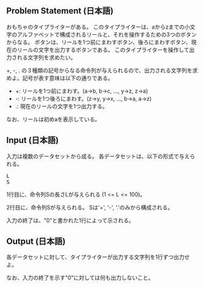 Problem Statement (日本語)
--
おもちゃのタイプライターがある。
このタイプライターは、aからzまでの小文字のアルファベットで構成されるリールと、それを操作するための3つのボタンからなる。
ボタンは、リールを1つ前にまわすボタン、後ろにまわすボタン、現在のリールの文字を出力するボタンである。
このタイプライターを操作して出力される文字列を求めたい。

+, -, . の３種類の記号からなる命令列が与えられるので、出力される文字列を求めよ。記号が表す意味は以下の通りである。
* +: リールを1つ前にまわす。(a->b, b->c, ..., y->z, z->a)
* -: リールを1つ後ろにまわす。(z->y, y->x, ..., b->a, a->z)
* .: 現在のリールの文字を1つ出力する。

なお、リールは初めaを表示している。

Input (日本語)
--
入力は複数のデータセットから成る。
各データセットは、以下の形式で与えられる。

<pre>
L
S
</pre>

1行目に、命令列Sの長さLが与えられる (1 <= L <= 100)。

2行目に、命令列Sが与えられる。
Sは'+', '-', '.'のみから構成される。

入力の終了は、"0"と書かれた1行によって示される。

Output (日本語)
--
各データセットに対して、タイプライターが出力する文字列を1行ずつ出力せよ。

なお、入力の終了を示す"0"に対しては何も出力しないこと。

